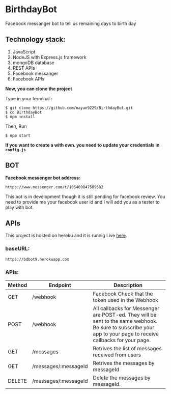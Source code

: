 # BirthdayBot
Facebook messanger bot to tell us remaining days to birth day

## Technology stack:
1. JavaScript
1. NodeJS with Express.js framework
1. mongoDB database
1. REST APIs 
1. Facebook messanger
1. Facebook APIs

__Now, you can clone the project__

Type in your terminal : 

```
$ git clone https://github.com/nayan9229/BirthdayBot.git
$ cd BirthdayBot
$ npm install
```

Then, Run 

```
$ npm start
```

__If you want to create a with own. you need to update your credentials in `config.js`__

## BOT

__Facebook messenger bot address:__
```
https://www.messenger.com/t/105409847509502
```
This bot is in development though it is still pending for facebook review. You need to provide me your facebook user id and I will add you as a tester to play with bot.


## APIs

This project is hosted on heroku and it is runnig Live [here](https://bdbot9.herokuapp.com). 

### baseURL:
```
https://bdbot9.herokuapp.com
```

### APIs:

| Method | Endpoint  | Description |
| ------------- | ------------- | ------------- |
| GET  | /webhook  | Facebook Check that the token used in the Webhook  |
| POST | /webhook  | All callbacks for Messenger are POST-ed. They will be sent to the same webhook. Be sure to subscribe your app to your page to receive callbacks for your page.  |
| GET  | /messages  | Retrives the list of messages received from users |
| GET  | /messages/:messageId  | Retrives the messages by messageId |
| DELETE | /messages/:messageId  | Delete the messages by messageId. |
